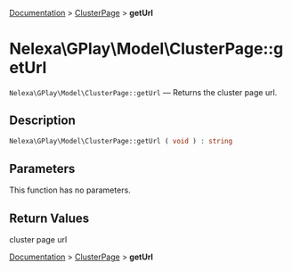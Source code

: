 [Documentation](../../README.md) > [ClusterPage](README.md) > **getUrl**

# Nelexa\GPlay\Model\ClusterPage::getUrl
`Nelexa\GPlay\Model\ClusterPage::getUrl` — Returns the cluster page url.

## Description
```php
Nelexa\GPlay\Model\ClusterPage::getUrl ( void ) : string
```

## Parameters
This function has no parameters.

## Return Values
cluster page url

[Documentation](../../README.md) > [ClusterPage](README.md) > **getUrl**
